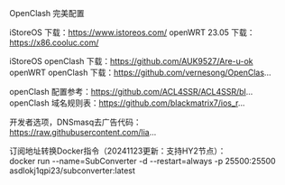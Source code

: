 OpenClash 完美配置<br/>

iStoreOS 下载：https://www.istoreos.com/
openWRT 23.05 下载：https://x86.cooluc.com/

iStoreOS openClash 下载：https://github.com/AUK9527/Are-u-ok  
openWRT openClash 下载：https://github.com/vernesong/OpenClas...

openClash 配置参考：https://github.com/ACL4SSR/ACL4SSR/bl...  
openClash 域名规则表：https://github.com/blackmatrix7/ios_r...

 

开发者选项，DNSmasq去广告代码：  
https://raw.githubusercontent.com/lia...

订阅地址转换Docker指令（20241123更新：支持HY2节点）：  
docker run --name=SubConverter -d --restart=always -p 25500:25500 asdlokj1qpi23/subconverter:latest

